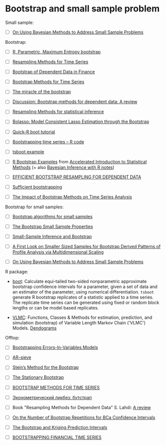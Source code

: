 # Bootstrap and small sample problem


Small sample:


- [ ] [On Using Bayesian Methods to Address Small Sample Problems](https://www.tandfonline.com/doi/abs/10.1080/10705511.2016.1186549?src=recsys&journalCode=hsem20)


Bootstrap:



- [ ] [R, Parametric, Maximum Entropy bootstrap](http://www.quantdevel.com/public/CSP2015/Talk/BootstrappingTimeSeriesData.pdf) 

- [ ] [Resampling Methods for Time Series](http://www-stat.wharton.upenn.edu/~stine/stat910/lectures/13_bootstrap.pdf)

- [ ] [Bootstrap of Dependent Data in Finance](http://www.math.chalmers.se/~palbin/BootstrapDependentAndreasSunesson.pdf)

- [ ] [Bootstrap Methods for Time Series](https://www.kevinsheppard.com/images/0/0a/Kreiss_and_lahiri.pdf)


- [ ] [The miracle of the bootstrap](http://thestatsgeek.com/2013/07/02/the-miracle-of-the-bootstrap/ )


- [ ] [Discussion: Bootstrap methods for dependent data: A review](http://mapageweb.umontreal.ca/goncals/documents/Goncalves-Politis-2011.pdf)


- [ ] [Resampling Methods for statistical inference](http://citeseerx.ist.psu.edu/viewdoc/download?doi=10.1.1.182.1011&rep=rep1&type=pdf)

- [ ] [Bolasso: Model Consistent Lasso Estimation through the Bootstrap](https://www.di.ens.fr/~fbach/fbach_bolasso_icml2008.pdf)

- [ ] [Quick-R boot tutorial](https://www.statmethods.net/advstats/bootstrapping.html)


- [ ] [Bootstrapping time series – R code](https://eranraviv.com/bootstrapping-time-series-r-code/)

- [ ] [tsboot example](https://stat.ethz.ch/R-manual/R-devel/library/boot/html/tsboot.html)

- [ ] [R Bootstrap Examples](http://pages.stat.wisc.edu/~larget/stat302/chap3.pdf) from [Accelerated Introduction to Statistical Methods](http://pages.stat.wisc.edu/~larget/stat302/) (+ also [Bayesian Inference with R notes](http://pages.stat.wisc.edu/~larget/stat302/bayes.pdf))



- [ ] [EFFICIENT BOOTSTRAP RESAMPLING FOR DEPENDENT DATA](https://www.tandfonline.com/doi/abs/10.1081/SAC-120003846?journalCode=lssp20)

- [ ] [Sufficient bootstrapping](https://www.sciencedirect.com/science/article/pii/S0167947310003981)


- [ ] [The Impact of Bootstrap Methods on Time Series Analysis](http://www.math.ucsd.edu/~politis/StatSci03.pdf)



Bootstrap for small samples:

- [ ] [Bootstrap algorithms for small samples](https://www.sciencedirect.com/science/article/pii/0378375891900135)

- [ ] [The Bootstrap Small Sample Properties](http://faculty.washington.edu/fscholz/Reports/bootstrap-report.pdf)

- [ ] [Small-Sample Inference and Bootstrap ](https://ocw.mit.edu/courses/sloan-school-of-management/15-450-analytics-of-finance-fall-2010/lecture-notes/MIT15_450F10_lec09.pdf )

- [ ] [A First Look on Smaller Sized Samples for Bootstrap Derived Patterns of Profile Analysis via Multidimensional Scaling](http://ibmi.mf.uni-lj.si/mz/2013/no-1/Bratkovic2013.pdf)


- [ ] [On Using Bayesian Methods to Address Small Sample Problems](https://www.tandfonline.com/doi/abs/10.1080/10705511.2016.1186549?src=recsys&journalCode=hsem20)

R package:




- [boot](https://cran.r-project.org/web/packages/boot/boot.pdf): Calculate equi-tailed 
two-sided nonparametric approximate bootstrap confidence intervals for a parameter,
given a set of data and an estimator of the parameter, using numerical differentiation.
``tsboot`` generate R bootstrap replicates of a statistic applied to a time series. 
The replicate time series can be generated using fixed or random block lengths 
or can be model based replicates.


- [VLMC](https://cran.r-project.org/web/packages/VLMC/VLMC.pdf):  Functions, Classes & Methods for estimation, prediction, and
simulation (bootstrap) of Variable Length Markov Chain ('VLMC') Models. [Dendograms](https://rdrr.io/cran/VLMC/man/as.dendrogram.vlmc.html)



Offtop:

- [ ] [Bootstrapping Errors-In-Variables Models](https://pdfs.semanticscholar.org/bb2b/38c3bbd0e0875288c1a29f10c3cc9276ef82.pdf)

- [ ] [AR-sieve](https://projecteuclid.org/download/pdf_1/euclid.ss/1023798998)
 
- [ ] [Stein’s Method for the Bootstrap](http://www.stats.ox.ac.uk/~reinert/papers/steinbootstrap.pdf)
 
- [ ] [The Stationary Bootstrap](https://www.tandfonline.com/doi/abs/10.1080/01621459.1994.10476870)


- [ ] [BOOTSTRAP METHODS FOR TIME SERIES](https://edoc.hu-berlin.de/bitstream/handle/18452/4249/59.pdf?sequence=1&isAllowed=y)


- [ ] [Эконометрический ликбез: бутстрап](http://quantile.ru/03/03-SA.pdf)

- [ ] Book "Resampling Methods for Dependent Data" S. Lahdi:  [A review](http://sankhya.isical.ac.in/search/65_4/2003016rev.pdf)

- [ ] [On the Number of Bootstrap Repetitions for BCa Confidence Intervals](https://www.jstor.org/stable/3533421?seq=1#page_scan_tab_contents)



- [ ] [The Bootstrap and Kriging Prediction Intervals](http://wwwf.imperial.ac.uk/~ayoung/papers/publishedarticle.pdf)


- [ ] [BOOTSTRAPPING FINANCIAL TIME SERIES](https://core.ac.uk/download/pdf/29399877.pdf)



